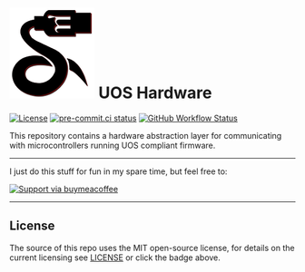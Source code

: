 # ![NullTek Documentation](https://raw.githubusercontent.com/CreatingNull/NullTek-Assets/main/img/uos/UOSLogoSmall.png) UOS Hardware

[![License](https://img.shields.io/:license-mit-blue.svg)](LICENSE.md)
[![pre-commit.ci status](https://results.pre-commit.ci/badge/github/CreatingNull/UOS-Hardware/main.svg)](https://results.pre-commit.ci/latest/github/CreatingNull/UOS-Hardware/main)
[![GitHub Workflow Status](https://img.shields.io/github/workflow/status/CreatingNull/uos-hardware/Tests?label=tests&logo=github)](https://github.com/CreatingNull/UOS-Hardware/actions/workflows/run-tests.yaml)

This repository contains a hardware abstraction layer for communicating with microcontrollers running UOS compliant firmware.

---

I just do this stuff for fun in my spare time, but feel free to:

[![Support via buymeacoffee](https://www.buymeacoffee.com/assets/img/custom_images/orange_img.png)](https://www.buymeacoffee.com/nulltek)

---

## License

The source of this repo uses the MIT open-source license, for details on the current licensing see [LICENSE](LICENSE.md) or click the badge above.
